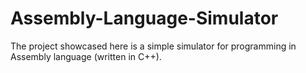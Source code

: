 # Assembly-Language-Simulator
The project showcased here is a simple simulator for programming in Assembly language (written in C++).
